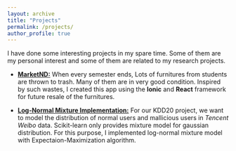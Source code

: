 ```yaml
---
layout: archive
title: "Projects"
permalink: /projects/
author_profile: true
---
```


I have done some interesting projects in my spare time. Some of them are my personal interest and some of them are related to my research projects.

* **[MarketND:](https://www.marketnd.net)** When every semester ends, Lots of furnitures from students are thrown to trash. Many of them are in very good condition. Inspired by such wastes, I created this app using the **Ionic** and **React** framework for future resale of the furnitures. 

* **[Log-Normal Mixture Implementation:](https://github.com/Arstanley/LogNormal-Mixture)** For our KDD20 project, we want to model the distribution of normal users and mallicious users in _Tencent Weibo_ data. Scikit-learn only provides mixture model for gaussian distribution. For this purpose, I implemented log-normal mixture model with Expectaion-Maximization algorithm.
